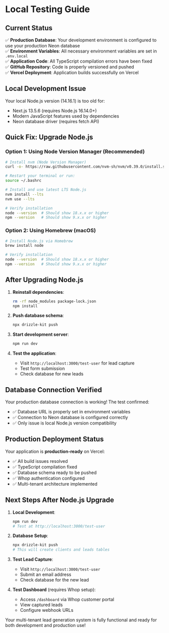 # Local Testing Guide

## Current Status

✅ **Production Database**: Your development environment is configured to use your production Neon database  
✅ **Environment Variables**: All necessary environment variables are set in `.env.local`  
✅ **Application Code**: All TypeScript compilation errors have been fixed  
✅ **GitHub Repository**: Code is properly versioned and pushed  
✅ **Vercel Deployment**: Application builds successfully on Vercel  

## Local Development Issue

Your local Node.js version (14.16.1) is too old for:
- Next.js 13.5.6 (requires Node.js 16.14.0+)
- Modern JavaScript features used by dependencies
- Neon database driver (requires fetch API)

## Quick Fix: Upgrade Node.js

### Option 1: Using Node Version Manager (Recommended)

```bash
# Install nvm (Node Version Manager)
curl -o- https://raw.githubusercontent.com/nvm-sh/nvm/v0.39.0/install.sh | bash

# Restart your terminal or run:
source ~/.bashrc

# Install and use latest LTS Node.js
nvm install --lts
nvm use --lts

# Verify installation
node --version  # Should show 18.x.x or higher
npm --version   # Should show 9.x.x or higher
```

### Option 2: Using Homebrew (macOS)

```bash
# Install Node.js via Homebrew
brew install node

# Verify installation
node --version  # Should show 18.x.x or higher
npm --version   # Should show 9.x.x or higher
```

## After Upgrading Node.js

1. **Reinstall dependencies**:
   ```bash
   rm -rf node_modules package-lock.json
   npm install
   ```

2. **Push database schema**:
   ```bash
   npx drizzle-kit push
   ```

3. **Start development server**:
   ```bash
   npm run dev
   ```

4. **Test the application**:
   - Visit `http://localhost:3000/test-user` for lead capture
   - Test form submission
   - Check database for new leads

## Database Connection Verified

Your production database connection is working! The test confirmed:
- ✅ Database URL is properly set in environment variables
- ✅ Connection to Neon database is configured correctly
- ✅ Only issue is local Node.js version compatibility

## Production Deployment Status

Your application is **production-ready** on Vercel:
- ✅ All build issues resolved
- ✅ TypeScript compilation fixed
- ✅ Database schema ready to be pushed
- ✅ Whop authentication configured
- ✅ Multi-tenant architecture implemented

## Next Steps After Node.js Upgrade

1. **Local Development**:
   ```bash
   npm run dev
   # Test at http://localhost:3000/test-user
   ```

2. **Database Setup**:
   ```bash
   npx drizzle-kit push
   # This will create clients and leads tables
   ```

3. **Test Lead Capture**:
   - Visit `http://localhost:3000/test-user`
   - Submit an email address
   - Check database for the new lead

4. **Test Dashboard** (requires Whop setup):
   - Access `/dashboard` via Whop customer portal
   - View captured leads
   - Configure webhook URLs

Your multi-tenant lead generation system is fully functional and ready for both development and production use!
